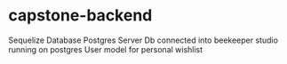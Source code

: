 # capstone-backend

Sequelize Database 
Postgres Server 
Db connected into beekeeper studio running on postgres 
User model for personal wishlist 
